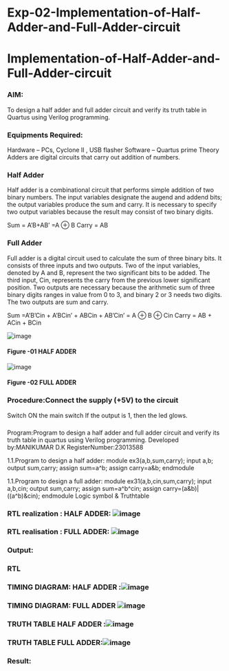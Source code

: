 # Exp-02-Implementation-of-Half-Adder-and-Full-Adder-circuit

# Implementation-of-Half-Adder-and-Full-Adder-circuit
### AIM:
To design a half adder and full adder circuit and verify its truth table in Quartus using Verilog programming.

### Equipments Required:
Hardware – PCs, Cyclone II , USB flasher
Software – Quartus prime
Theory
Adders are digital circuits that carry out addition of numbers.

### Half Adder
Half adder is a combinational circuit that performs simple addition of two binary numbers. The input variables designate the augend and addend bits; the output variables produce the sum and carry. It is necessary to specify two output variables because the result may consist of two binary digits.

Sum = A’B+AB’ =A ⊕ B Carry = AB

### Full Adder
Full adder is a digital circuit used to calculate the sum of three binary bits. It consists of three inputs and two outputs. Two of the input variables, denoted by A and B, represent the two significant bits to be added. The third input, Cin, represents the carry from the previous lower significant position. Two outputs are necessary because the arithmetic sum of three binary digits ranges in value from 0 to 3, and binary 2 or 3 needs two digits. The two outputs are sum and carry.

Sum =A’B’Cin + A’BCin’ + ABCin + AB’Cin’ = A ⊕ B ⊕ Cin Carry = AB + ACin + BCin

 ![image](https://user-images.githubusercontent.com/36288975/163552156-a13e5a56-c638-4110-97d9-8896907c8d25.png)

#### Figure -01 HALF ADDER 


![image](https://user-images.githubusercontent.com/36288975/163552057-b3547877-6d07-45b4-b7e0-bcfebfad9e1d.png)

#### Figure -02 FULL ADDER 

### Procedure:Connect the supply (+5V) to the circuit
Switch ON the main switch
If the output is 1, then the led glows.


### 
Program:Program to design a half adder and full adder circuit and verify its truth table in quartus using Verilog programming.
Developed by:MANIKUMAR D.K
RegisterNumber:23013588

1.1.Program to design a half adder:
module ex3(a,b,sum,carry);
input a,b;
output sum,carry;
assign sum=a^b;
assign carry=a&b;
endmodule

1.1.Program to design a full adder:
module ex31(a,b,cin,sum,carry);
input a,b,cin;
output sum,carry;
assign sum=a^b^cin;
assign carry=(a&b)|((a^b)&cin);
endmodule
Logic symbol & Truthtable
### RTL realization : HALF ADDER: ![image](https://github.com/MANIKUMARDK/Exp-02-Implementation-of-Half-Adder-and-Full-Adder-circuit/assets/147215581/f243d309-98f0-4c6b-ad8f-46e544ed845c)
### RTL realisation : FULL ADDER: ![image](https://github.com/MANIKUMARDK/Exp-02-Implementation-of-Half-Adder-and-Full-Adder-circuit/assets/147215581/5821cbef-0e8d-42da-9ccd-b44d417a4931)


### Output:
### RTL
### TIMING DIAGRAM: HALF ADDER :![image](https://github.com/MANIKUMARDK/Exp-02-Implementation-of-Half-Adder-and-Full-Adder-circuit/assets/147215581/0e9d1c9c-c608-4a05-b639-115cb9e80056)
### TIMING DIAGRAM: FULL ADDER ![image](https://github.com/MANIKUMARDK/Exp-02-Implementation-of-Half-Adder-and-Full-Adder-circuit/assets/147215581/9a395b96-8418-448c-b59e-282ca5d1bf68)



### TRUTH TABLE HALF ADDER :![image](https://github.com/MANIKUMARDK/Exp-02-Implementation-of-Half-Adder-and-Full-Adder-circuit/assets/147215581/eb4e49b0-0a33-4d23-be6b-9d2b2ccde132)
### TRUTH TABLE FULL ADDER:![image](https://github.com/MANIKUMARDK/Exp-02-Implementation-of-Half-Adder-and-Full-Adder-circuit/assets/147215581/f9aea43f-9cd1-4af6-8d0c-9670a3fa8954)


### Result:
